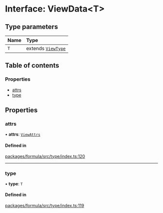 # Interface: ViewData<T\>

## Type parameters

| Name | Type                                        |
| :--- | :------------------------------------------ |
| `T`  | extends [`ViewType`](../README.md#viewtype) |

## Table of contents

### Properties

- [attrs](ViewData.md#attrs)
- [type](ViewData.md#type)

## Properties

### <a id="attrs" name="attrs"></a> attrs

• **attrs**: [`ViewAttrs`](../README.md#viewattrs)

#### Defined in

[packages/formula/src/type/index.ts:120](https://github.com/mashcard/mashcard/blob/main/packages/formula/src/type/index.ts#L120)

---

### <a id="type" name="type"></a> type

• **type**: `T`

#### Defined in

[packages/formula/src/type/index.ts:119](https://github.com/mashcard/mashcard/blob/main/packages/formula/src/type/index.ts#L119)
